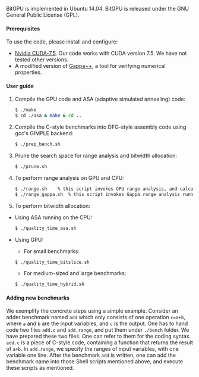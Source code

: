 BitGPU is implemented in Ubuntu 14.04. 
BitGPU is released under the GNU General Public License (GPL). 

#### Prerequisites
To use the code, please install and configure:
- [Nvidia CUDA-7.5](https://developer.nvidia.com/cuda-downloads). Our code works with CUDA version 7.5. We have not tested other versions.
- A modified version of [Gappa++](https://github.com/YeDeheng/gappa), a tool for verifying numerical properties.

#### User guide
1. Compile the GPU code and ASA (adaptive simulated annealing) code:

    ```sh
    $ ./make
    $ cd ./asa & make & cd ..
    ```

2. Compile the C-style benchmarks into DFG-style assembly code using gcc's GIMPLE backend:

    ```sh
    $ ./prep_bench.sh
    ```
3. Prune the search space for range analysis and bitwidth allocation:

    ```sh
    $ ./prune.sh
    ```

4. To perform range analysis on GPU and CPU:

    ```sh
    $ ./range.sh    % this script invokes GPU range analysis, and calculates the GPU runtime.
    $ ./range_gappa.sh  % this script invokes Gappa range analysis running on the CPU, and calculates the CPU runtime, which is compared to the above GPU runtime.
    ```
5. To perform bitwidth allocation:
  * Using ASA running on the CPU:

    ```sh
    $ ./quality_time_asa.sh
    ```
  * Using GPU: 
    - For small benchmarks:

    ```sh
    $ ./quality_time_bitslice.sh
    ```

    - For medium-sized and large benchmarks:

    ```sh
    $ ./quality_time_hybrid.sh
    ```


#### Adding new benchmarks
We exemplify the concrete steps using a simple example. 
Consider an adder benchmark named `add` which only consists of one operation `c=a+b`, where `a` and `b` are the input variables, and `c` is the output. 
One has to hand code two files `add.c` and `add.range`, and put them under `./bench` folder.
We have prepared these two files. One can refer to them for the coding syntax. `add.c` is a piece of C-style code, containing a function that returns the result of `a+b`. In `add.range`, we specify the ranges of input variables, with one variable one line. 
After the benchmark `add` is written, one can add the benchmark name into those Shell scripts mentioned above, and execute these scripts as mentioned. 